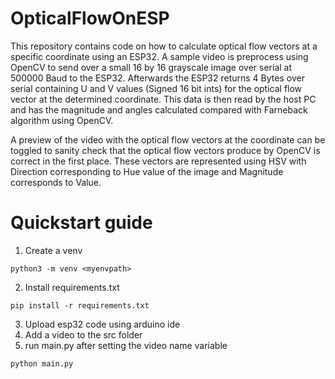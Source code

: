 # OpticalFlowOnESP
This repository contains code on how to calculate optical flow vectors at a specific coordinate using an ESP32. A sample video is preprocess using OpenCV to send over a small 16 by 16 grayscale image over serial at 500000 Baud to the ESP32. Afterwards the ESP32 returns 4 Bytes over serial containing U and V values (Signed 16 bit ints) for the optical flow vector at the determined coordinate. This data is then read by the host PC and has the magnitude and angles calculated compared with Farneback algorithm using OpenCV.

A preview of the video with the optical flow vectors at the coordinate can be toggled to sanity check that the optical flow vectors produce by OpenCV is correct in the first place. These vectors are represented using HSV with Direction corresponding to Hue value of the image and Magnitude corresponds to Value.

# Quickstart guide
1. Create a venv
```
python3 -m venv <myenvpath>
```
2. Install requirements.txt
```
pip install -r requirements.txt
```
3. Upload esp32 code using arduino ide
4. Add a video to the src folder
5. run main.py after setting the video name variable
```
python main.py
```